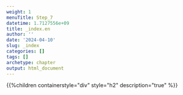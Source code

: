 ```yaml
---
weight: 1
menuTitle: Step_7
datetime: 1.7127556e+09
title: _index.en
author: ''
date: '2024-04-10'
slug: _index
categories: []
tags: []
archetype: chapter
output: html_document
---
```


{{%children containerstyle="div" style="h2" description="true" %}}
